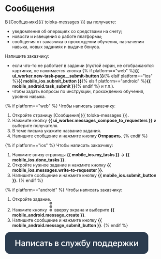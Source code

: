# Сообщения

В [Сообщениях]({{ toloka-messages }}) вы получаете: 
- уведомления об операциях со средствами на счету;
- новости и извещения о работе платформы;
- сообщения от заказчика о прохождении обучения, назначении навыка, новых заданиях и выдаче бонуса.

Напишите заказчику:

- если что-то не работает в задании (пустой экран, не отображаются картинки, не нажимается кнопка {% if platform=="web" %}**{{ ui_worker.new-task-page__submit-button }}**{% elsif platform=="ios" %}**{{ mobile_ios.submit_button }}**{% elsif platform=="android" %}**{{ mobile_android.task_submit }}**{% endif %} и т.п.).
- чтобы задать вопросы по инструкции, прохождению обучения, уровню навыка.

{% if platform=="web" %}
Чтобы написать заказчику:
1. Откройте страницу [Сообщения]({{ toloka-messages }}).
1. Нажмите кнопку **{{ ui_worker.messages_compose_to_requesters }}** и выберите получателя.
1. В теме письма укажите название задания.
1. Напишите сообщение и нажмите кнопку **Отправить**.
{% endif %}

{% if platform=="ios" %}
Чтобы написать заказчику:
1. Нажмите внизу страницы **{{ mobile_ios.my_tasks }} → {{ mobile_ios.done_tasks }}**.
1. Откройте нужное задание и нажмите кнопку **{{ mobile_ios.messages.write-to-requester }}**.
1. Напишите сообщение и нажмите кнопку **{{ mobile_ios.submit_button }}**.
{% endif %}

{% if platform=="android" %}
Чтобы написать заказчику:
1. Откройте задание.
1. Нажмите кнопку ![](assets/dots_vertical.svg) вверху экрана и выберите **{{ mobile_android.message_create }}**.
1. Напишите сообщение и нажмите кнопку **{{ mobile_android.message_submit_button }}**.
{% endif %}

[![](assets/buttons/contact-support.svg)](troubleshooting/troubleshooting.md#not_working_properly)

